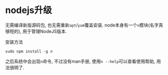 # nodejs升级

无需编译新版源码包, 也无需重新`apt`/`yum`覆盖安装. node本身有一个`n`模块(名字真够短的), 用于管理NodeJS版本.

安装方法

```shell
sudo npm install -g n
```

之后系统中会出现`n`命令, 不过没有man手册, 使用`n --help`可以查看使用帮助, 用法很明了.
